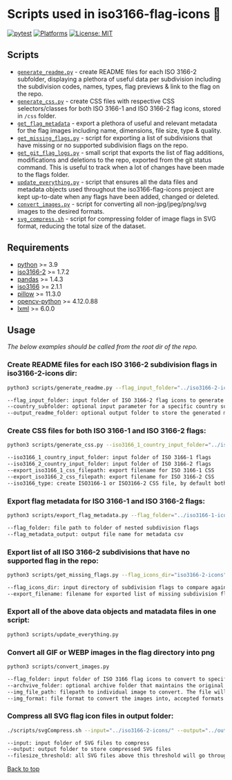 # Scripts used in iso3166-flag-icons 📜

[![pytest](https://github.com/amckenna41/iso3166-flag-icons/workflows/Building%20and%20Testing/badge.svg)](https://github.com/amckenna41/iso3166-flag-icons/actions?query=workflowBuilding%20and%20Testing)
[![Platforms](https://img.shields.io/badge/platforms-linux%2C%20macOS%2C%20Windows-green)](https://pypi.org/project/pySAR/)
[![License: MIT](https://img.shields.io/badge/License-MIT-red.svg)](https://opensource.org/licenses/MIT)
<!-- [![codecov](https://codecov.io/gh/amckenna41/iso3166-flag-icons/branch/master/graph/badge.svg?token="")](https://codecov.io/gh/amckenna41/iso3166-flag-icons) -->
<!-- [![npm version](https://badge.fury.io/js/iso3166-flags.svg)](https://badge.fury.io/js/iso3166-flags) -->

Scripts
-------
* [`generate_readme.py`](https://github.com/amckenna41/iso3166-flag-icons/scripts/generate_readme.py) - create README files for each ISO 3166-2 subfolder, displaying a plethora of useful data per subdivision including the subdivision codes, names, types, flag previews & link to the flag on the repo. 
* [`generate_css.py`](https://github.com/amckenna41/iso3166-flag-icons/scripts/generate_css.py) - create CSS files with respective CSS selectors/classes for both ISO 3166-1 and ISO 3166-2 flag icons, stored in `/css` folder.
* [`get_flag_metadata`](https://github.com/amckenna41/iso3166-flag-icons/scripts/get_flag_metadata.py) - export a plethora of useful and relevant metadata for the flag images including name, dimensions, file size, type & quality.
* [`get_missing_flags.py`](https://github.com/amckenna41/iso3166-flag-icons/scripts/get_missing_flags.py) - script for exporting a list of subdivisions that have missing or no supported subdivision flags on the repo.
* [`get_git_flag_logs.py`](https://github.com/amckenna41/iso3166-flag-icons/scripts/get_git_flag_logs.py) - small script that exports the list of flag additions, modifications and deletions to the repo, exported from the git status command. This is useful to track when a lot of changes have been made to the flags folder.
* [`update_everything.py`](https://github.com/amckenna41/iso3166-flag-icons/scripts/update_everything.py) - script that ensures all the data files and metadata objects used throughout the iso3166-flag-icons project are kept up-to-date when any flags have been added, changed or deleted.
* [`convert_images.py`](https://github.com/amckenna41/iso3166-flag-icons/scripts/convert_images.py) - script for converting all non-jpg/jpeg/png/svg images to the desired formats.
* [`svg_compress.sh`](https://github.com/amckenna41/iso3166-flag-icons/scripts/svg_compress.sh) - script for compressing folder of image flags in SVG format, reducing the total size of the dataset.

<!-- * `get_all_subdivision_flags.py` - downloading all ISO3166-2 subdivision flags from the main subdivisions wiki (https://en.wikipedia.org/wiki/Flags_of_country_subdivisions) as well as using country's respective wiki URL's.  -->
<!-- * `generate_json.py` - create JSON files of flag files, their name and ISO code for both ISO3166-1 and ISO3166-2 folders. 
* `iso3166_.py` - list of all ISO3166 country names, alpha2 and alpha3 codes. -->

Requirements
------------

* [python][python] >= 3.9
* [iso3166-2][iso3166_2] >= 1.7.2
* [pandas][pandas] >= 1.4.3
* [iso3166][iso3166] >= 2.1.1
* [pillow][pillow] >= 11.3.0
* [opencv-python][opencv-python] >= 4.12.0.88
* [lxml][lxml] >= 6.0.0

Usage
-----
<i>The below examples should be called from the root dir of the repo.</i>

### Create README files for each ISO 3166-2 subdivision flags in iso3166-2-icons dir:

```bash
python3 scripts/generate_readme.py --flag_input_folder="../iso3166-2-icons"

--flag_input_folder: input folder of ISO 3166-2 flag icons to generate README for
--country_subfolder: optional input parameter for a specific country subfolder to create markdown file for
--output_readme_folder: optional output folder to store the generated markdown files, by default they will be stored within the countrys subfolder
```

### Create CSS files for both ISO 3166-1 and ISO 3166-2 flags:

```bash
python3 scripts/generate_css.py --iso3166_1_country_input_folder="../iso3166-1-icons" --iso3166_2_country_input_folder="../iso3166-2-icons" --export_iso3166_1_css_filepath="iso3166-1-icons.css"  --export_iso3166_1_css_filepath="iso3166-2-icons.css"

--iso3166_1_country_input_folder: input folder of ISO 3166-1 flags
--iso3166_2_country_input_folder: input folder of ISO 3166-2 flags
--export_iso3166_1_css_filepath: export filename for ISO 3166-1 CSS
--export_iso3166_2_css_filepath: export filename for ISO 3166-2 CSS
--iso3166_type: create ISO3166-1 or ISO3166-2 CSS file, by default both will be created
```

### Export flag metadata for ISO 3166-1 and ISO 3166-2 flags:
```bash
python3 scripts/export_flag_metadata.py --flag_folder="../iso3166-1-icons" --flag_metadata_output="subdivision_flag_metadata.csv"

--flag_folder: file path to folder of nested subdivision flags
--flag_metadata_output: output file name for metadata csv
```


### Export list of all ISO 3166-2 subdivisions that have no supported flag in the repo:

```bash
python3 scripts/get_missing_flags.py --flag_icons_dir="iso3166-2-icons" --export_filename="missing_flags"

--flag_icons_dir: input directory of subdivision flags to compare against list of ISO 3166-2 flags
--export_filename: filename for exported list of missing subdivision flags
```


### Export all of the above data objects and matadata files in one script:

```bash
python3 scripts/update_everything.py
```


### Convert all GIF or WEBP images in the flag directory into png

```bash
python3 scripts/convert_images.py 

--flag_folder: input folder of ISO 3166 flag icons to convert to specified format
--archvive_folder: optional archive folder that maintains the original unconverted ISO 3166 flag icons
--img_file_path: filepath to individual image to convert. The file will take precedence over a folder of images input
--img_format: file format to convert the images into, accepted formats are png, jpg or jpeg (png by default)
```

### Compress all SVG flag icon files in output folder:

```bash
./scripts/svgCompress.sh --input="../iso3166-2-icons/" --output="../output/" --filesize=50

--input: input folder of SVG files to compress
--output: output folder to store compressed SVG files
--filesize_threshold: all SVG files above this threshold will go through the compression algorithm. 
```

<!-- 3511 seconds total-->
[python]: https://www.python.org/downloads/release/python-360/
[pandas]: https://pandas.pydata.org/
[flag-icons-repo]: https://github.com/lipis/flag-icons
[iso3166_2]: https://github.com/amckenna41/iso3166-2
[iso3166]: https://github.com/deactivated/python-iso3166
[pillow]: https://pypi.org/project/pillow/
[opencv-python]: https://pypi.org/project/opencv-python/
[lxml]: https://pypi.org/project/lxml/
[unittest]: https://docs.python.org/3/library/unittest.html

[Back to top](#TOP)